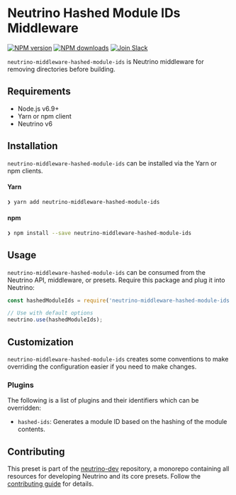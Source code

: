 # Neutrino Hashed Module IDs Middleware
[![NPM version][npm-image]][npm-url] [![NPM downloads][npm-downloads]][npm-url] [![Join Slack][slack-image]][slack-url]

`neutrino-middleware-hashed-module-ids` is Neutrino middleware for removing directories before building.

## Requirements

- Node.js v6.9+
- Yarn or npm client
- Neutrino v6

## Installation

`neutrino-middleware-hashed-module-ids` can be installed via the Yarn or npm clients.

#### Yarn

```bash
❯ yarn add neutrino-middleware-hashed-module-ids
```

#### npm

```bash
❯ npm install --save neutrino-middleware-hashed-module-ids
```

## Usage

`neutrino-middleware-hashed-module-ids` can be consumed from the Neutrino API, middleware, or presets. Require this
package and plug it into Neutrino:

```js
const hashedModuleIds = require('neutrino-middleware-hashed-module-ids');

// Use with default options
neutrino.use(hashedModuleIds);
```

## Customization

`neutrino-middleware-hashed-module-ids` creates some conventions to make overriding the configuration easier if you
need to make changes.

### Plugins

The following is a list of plugins and their identifiers which can be overridden:

- `hashed-ids`: Generates a module ID based on the hashing of the module contents.

## Contributing

This preset is part of the [neutrino-dev](https://github.com/mozilla-neutrino/neutrino-dev) repository, a monorepo
containing all resources for developing Neutrino and its core presets. Follow the
[contributing guide](https://neutrino.js.org/contributing) for details.

[npm-image]: https://img.shields.io/npm/v/neutrino-middleware-hashed-module-ids.svg
[npm-downloads]: https://img.shields.io/npm/dt/neutrino-middleware-hashed-module-ids.svg
[npm-url]: https://npmjs.org/package/neutrino-middleware-hashed-module-ids
[slack-image]: https://neutrino-slack.herokuapp.com/badge.svg
[slack-url]: https://neutrino-slack.herokuapp.com/
